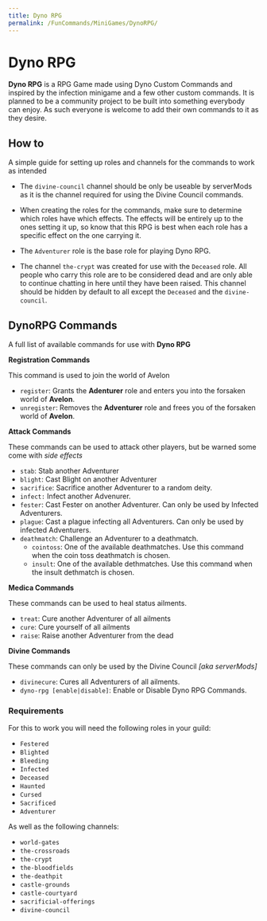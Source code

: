 ```yaml
---
title: Dyno RPG
permalink: /FunCommands/MiniGames/DynoRPG/
---
```


# Dyno RPG
**Dyno RPG** is a RPG Game made using Dyno Custom Commands and inspired by the infection minigame and a few other custom commands. It is planned to be a community project to be built into something everybody can enjoy. As such everyone is welcome to add their own commands to it as they desire.


## How to
A simple guide for setting up roles and channels for the commands to work as intended


- The `divine-council` channel should be only be useable by serverMods as it is the channel required for using the Divine Council commands.

- When creating the roles for the commands, make sure to determine which roles have which effects. The effects will be entirely up to the ones setting it up, so know that this RPG is best when each role has a specific effect on the one carrying it. 

- The `Adventurer` role is the base role for playing Dyno RPG.

- The channel `the-crypt` was created for use with the `Deceased` role. All people who carry this role are to be considered dead and are only able to continue chatting in here until they have been raised. This channel should be hidden by default to all except the `Deceased` and the `divine-council`.

## DynoRPG Commands

A full list of available commands for use with **Dyno RPG**

**Registration Commands**

This command is used to join the world of Avelon

 - `register`: Grants the **Adenturer** role and enters you into the forsaken world of **Avelon**.
 - `unregister`: Removes the **Adventurer** role and frees you of the forsaken world of **Avelon**.

**Attack Commands**

These commands can be used to attack other players, but be warned some come with *side effects*

 - `stab`: Stab another Adventurer 
 - `blight`: Cast Blight on another Adventurer
 - `sacrifice`: Sacrifice another Adventurer to a random deity.
 - `infect:` Infect another Advenurer.
 - `fester`: Cast Fester on another Adventurer. Can only be used by Infected Adventurers.
 - `plague`: Cast a plague infecting all Adventurers. Can only be used by infected Adventurers.
 - `deathmatch`: Challenge an Adventurer to a deathmatch.
    - `cointoss`: One of the available deathmatches. Use this command when the coin toss deathmatch is chosen.
    - `insult`: One of the available dethmatches. Use this command when the insult dethmatch is chosen.

**Medica Commands**

These commands can be used to heal status ailments.

 - `treat`: Cure another Adventurer of all ailments
 - `cure`: Cure yourself of all ailments
 - `raise`: Raise another Adventurer from the dead

**Divine Commands**

These commands can only be used by the Divine Council *[aka serverMods]*

 - `divinecure`: Cures all Adventurers of all ailments.
 - `dyno-rpg [enable|disable]`: Enable or Disable Dyno RPG Commands.


### Requirements
For this to work you will need the following roles in your guild:

- `Festered`
- `Blighted`
- `Bleeding`
- `Infected`
- `Deceased`
- `Haunted`
- `Cursed`
- `Sacrificed`
- `Adventurer`

As well as the following channels:


- `world-gates`
- `the-crossroads`
- `the-crypt`
- `the-bloodfields`
- `the-deathpit`
- `castle-grounds`
- `castle-courtyard`
- `sacrificial-offerings`
- `divine-council`
